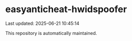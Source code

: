 # easyanticheat-hwidspoofer

Last updated: 2025-06-21 10:45:14

This repository is automatically maintained.
